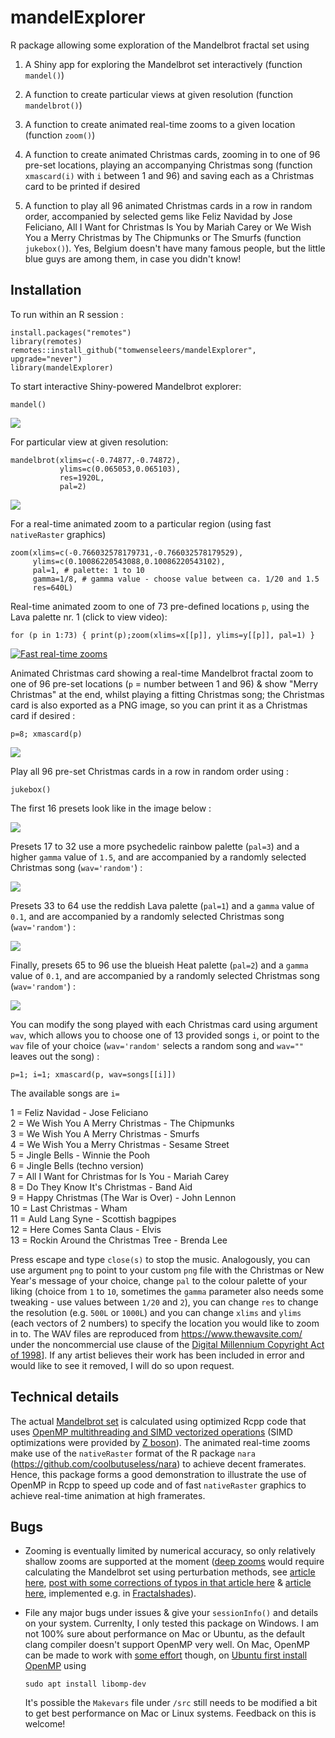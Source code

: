 # mandelExplorer

R package allowing some exploration of the Mandelbrot fractal set using

1.  A Shiny app for exploring the Mandelbrot set interactively (function `mandel()`)

2.  A function to create particular views at given resolution (function `mandelbrot()`)

3.  A function to create animated real-time zooms to a given location (function `zoom()`)

4.  A function to create animated Christmas cards, zooming in to one of 96 pre-set locations, playing an accompanying Christmas song (function `xmascard(i)` with `i` between 1 and 96) and saving each as a Christmas card to be printed if desired

5.  A function to play all 96 animated Christmas cards in a row in random order, accompanied by selected gems like Feliz Navidad by Jose Feliciano, All I Want for Christmas Is You by Mariah Carey or We Wish You a Merry Christmas by The Chipmunks or The Smurfs (function `jukebox()`). Yes, Belgium doesn't have many famous people, but the little blue guys are among them, in case you didn't know!

## Installation

To run within an R session :

```{r}
install.packages("remotes")
library(remotes)
remotes::install_github("tomwenseleers/mandelExplorer", upgrade="never")
library(mandelExplorer)
```

To start interactive Shiny-powered Mandelbrot explorer:

```{r}
mandel()
```

![](inst/png/shiny_app.png)

For particular view at given resolution:

```{r}
mandelbrot(xlims=c(-0.74877,-0.74872),
           ylims=c(0.065053,0.065103), 
           res=1920L,
           pal=2)
```

![](inst/png/mandelbrot.png)

For a real-time animated zoom to a particular region (using fast `nativeRaster` graphics)

```{r}
zoom(xlims=c(-0.766032578179731,-0.766032578179529),     
     ylims=c(0.10086220543088,0.10086220543102),      
     pal=1, # palette: 1 to 10     
     gamma=1/8, # gamma value - choose value between ca. 1/20 and 1.5    
     res=640L)
```

Real-time animated zoom to one of 73 pre-defined locations `p`, using the Lava palette nr. 1 (click to view video):

```{r}
for (p in 1:73) { print(p);zoom(xlims=x[[p]], ylims=y[[p]], pal=1) }
```

[![Fast real-time zooms](./inst/png/preset1.png?raw=true)](https://vimeo.com/783419550)

Animated Christmas card showing a real-time Mandelbrot fractal zoom to one of 96 pre-set locations (`p` = number between 1 and 96) & show "Merry Christmas" at the end, whilst playing a fitting Christmas song; the Christmas card is also exported as a PNG image, so you can print it as a Christmas card if desired :

`p=8; xmascard(p)`

![](inst/png/preset8.png)

Play all 96 pre-set Christmas cards in a row in random order using :

`jukebox()`

The first 16 presets look like in the image below :

![](inst/png/xmascard_presets.png)

Presets 17 to 32 use a more psychedelic rainbow palette (`pal=3`) and a higher `gamma` value of `1.5`, and are accompanied by a randomly selected Christmas song (`wav='random'`) :

![](inst/png/xmascard_presets_17_to_32.png)

Presets 33 to 64 use the reddish Lava palette (`pal=1`) and a `gamma` value of `0.1`, and are accompanied by a randomly selected Christmas song (`wav='random'`) :

![](inst/png/xmascard_presets_33_to_64.png)

Finally, presets 65 to 96 use the blueish Heat palette (`pal=2`) and a `gamma` value of `0.1`, and are accompanied by a randomly selected Christmas song (`wav='random'`) :

![](inst/png/xmascard_presets_65_to_96.png)

You can modify the song played with each Christmas card using argument `wav`, which allows you to choose one of 13 provided songs `i`, or point to the `wav` file of your choice (`wav='random'` selects a random song and `wav=""` leaves out the song) :

`p=1; i=1; xmascard(p, wav=songs[[i]])`

The available songs are `i=`

1 = Feliz Navidad - Jose Feliciano\
2 = We Wish You A Merry Christmas - The Chipmunks\
3 = We Wish You A Merry Christmas - Smurfs\
4 = We Wish You a Merry Christmas - Sesame Street\
5 = Jingle Bells - Winnie the Pooh\
6 = Jingle Bells (techno version)\
7 = All I Want for Christmas for Is You - Mariah Carey\
8 = Do They Know It's Christmas - Band Aid\
9 = Happy Christmas (The War is Over) - John Lennon\
10 = Last Christmas - Wham\
11 = Auld Lang Syne - Scottish bagpipes\
12 = Here Comes Santa Claus - Elvis\
13 = Rockin Around the Christmas Tree - Brenda Lee

Press escape and type `close(s)` to stop the music. Analogously, you can use argument `png` to point to your custom `png` file with the Christmas or New Year's message of your choice, change `pal` to the colour palette of your liking (choice from `1` to `10`, sometimes the `gamma` parameter also needs some tweaking - use values between `1/20` and `2`), you can change `res` to change the resolution (e.g. `500L` or `1000L`) and you can change `xlims` and `ylims` (each vectors of 2 numbers) to specify the location you would like to zoom in to. The WAV files are reproduced from <https://www.thewavsite.com/> under the noncommercial use clause of the [Digital Millennium Copyright Act of 1998](http://www.copyright.gov/legislation/dmca.pdf)]. If any artist believes their work has been included in error and would like to see it removed, I will do so upon request.

## Technical details

The actual [Mandelbrot set](https://en.wikipedia.org/wiki/Mandelbrot_set "Mandelbrot set") is calculated using optimized Rcpp code that uses [OpenMP multithreading and SIMD vectorized operations](https://stackoverflow.com/questions/48069990/multithreaded-simd-vectorized-mandelbrot-in-r-using-rcpp-openmp) (SIMD optimizations were provided by [Z boson](https://stackoverflow.com/users/2542702/z-boson)). The animated real-time zooms make use of the `nativeRaster` format of the R package `nara` (<https://github.com/coolbutuseless/nara>) to achieve decent framerates. Hence, this package forms a good demonstration to illustrate the use of OpenMP in Rcpp to speed up code and of fast `nativeRaster` graphics to achieve real-time animation at high framerates.

## Bugs

-   Zooming is eventually limited by numerical accuracy, so only relatively shallow zooms are supported at the moment ([deep zooms](https://www.youtube.com/watch?v=pCpLWbHVNhk) would require calculating the Mandelbrot set using perturbation methods, see [article here](http://www.science.eclipse.co.uk/sft_maths.pdf), [post with some corrections of typos in that article here](https://math.stackexchange.com/questions/939270/perturbation-of-mandelbrot-set-fractal) & [article here](https://gbillotey.github.io/Fractalshades-doc/math.html), implemented e.g. in [Fractalshades](https://gbillotey.github.io/Fractalshades-doc/overview.html)).

-   File any major bugs under issues & give your `sessionInfo()` and details on your system. Currenlty, I only tested this package on Windows. I am not 100% sure about performance on Mac or Ubuntu, as the default clang compiler doesn't support OpenMP very well. On Mac, OpenMP can be made to work with [some effort](https://mac.r-project.org/openmp/) though, on [Ubuntu first install OpenMP](https://askubuntu.com/questions/900702/how-to-compiler-openmp-program-using-clang/903982#903982) using

    ```{bash}
    sudo apt install libomp-dev
    ```

    It's possible the `Makevars` file under `/src` still needs to be modified a bit to get best performance on Mac or Linux systems. Feedback on this is welcome!
